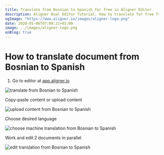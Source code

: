 ```yaml
---
title: Translate from Bosnian to Spanish for free in Aligner Editor
description: Aligner Dual Editor Tutorial. How to translate for free from Bosnian to Spanish. Aligner is multilingual document management platform. 
ogImage: "https://www.aligner.io/images/aligner-logo.png"
date: 2020-05-06T07:09:21+03:00
image: ../images/aligner-logo.png
onBlog: true
---
```


# How to translate document from Bosnian to Spanish

1. Go to editor at [app.aligner.io](https://app.aligner.io "Aligner App web page")

![translate from Bosnian to Spanish](../aligner-blank-editor.png "translate from Bosnian to Spanish")

Copy-paste content or upload content

![upload content from Bosnian to Spanish](../aligner-uploaded-document.png "upload content from Bosnian to Spanish")

Choose desired language

![choose machine translation from Bosnian to Spanish](../aligner-language-dropdown.png "choose machine translation from Bosnian to Spanish")

Work and edit 2 documents in parallel

![edit translation from Bosnian to Spanish](../aligner-double-sitded-editor.png "edit translation from Bosnian to Spanish")


